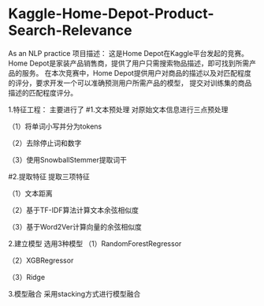 # Kaggle-Home-Depot-Product-Search-Relevance
As an NLP practice
项目描述：
这是Home Depot在Kaggle平台发起的竞赛。
Home Depot是家装产品销售商，提供了用户只需搜索物品描述，即可找到所需产品的服务。
在本次竞赛中，Home Depot提供用户对商品的描述以及对匹配程度的评分，要求开发一个可以准确预测用户所需产品的模型，
提交对训练集的商品描述的匹配程度评分。

1.特征工程：
主要进行了
#1.文本预处理
对原始文本信息进行三点预处理

（1）将单词小写并分为tokens

（2）去除停止词和数字

（3）使用SnowballStemmer提取词干

#2.提取特征
提取三项特征

（1）文本距离

（2）基于TF-IDF算法计算文本余弦相似度

（3）基于Word2Ver计算向量的余弦相似度

2.建立模型
选用3种模型
（1）RandomForestRegressor

（2）XGBRegressor

（3）Ridge

3.模型融合
采用stacking方式进行模型融合

